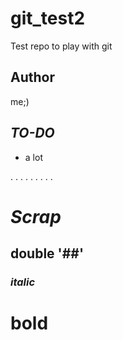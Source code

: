 # git_test2

Test repo to play with git


## Author

me;)


## _TO-DO_

- a lot

.
.
.
.
.
.
.
.
.

# _Scrap_

## double '##'

### _italic_
# __bold__
